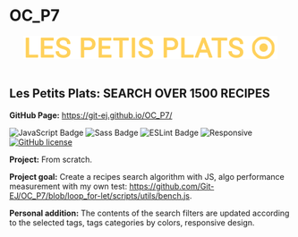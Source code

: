 <h1>OC_P7</h1>

<div align='center'>

 <img src="./assets/logo/logo.png" alt="HR Net Logo" title="HR Net Logo" width="auto" height="auto"/>
 
</div><br>

<h2>Les Petits Plats: SEARCH OVER 1500 RECIPES</h2>

<strong>GitHub Page:</strong> https://git-ej.github.io/OC_P7/


![JavaScript Badge](https://img.shields.io/badge/JavaScript-F7DF1E?logo=javascript&logoColor=000&style=flat)
![Sass Badge](https://img.shields.io/badge/Sass-C69?logo=sass&logoColor=fff&style=flat)
![ESLint Badge](https://img.shields.io/badge/ESLint-4B32C3?logo=eslint&logoColor=fff&style=flat)
![Responsive](https://img.shields.io/badge/Responsive-08BFF1)
[![GitHub license](https://img.shields.io/github/license/Naereen/StrapDown.js.svg)](https://github.com/Naereen/StrapDown.js/blob/master/LICENSE)


<strong>Project:</strong> From scratch. 

<strong>Project goal:</strong> Create a recipes search algorithm with JS, algo performance measurement with my own test: https://github.com/Git-EJ/OC_P7/blob/loop_for-let/scripts/utils/bench.js. 

<strong>Personal addition:</strong> The contents of the search filters are updated according to the selected tags, tags categories by colors, responsive design.
